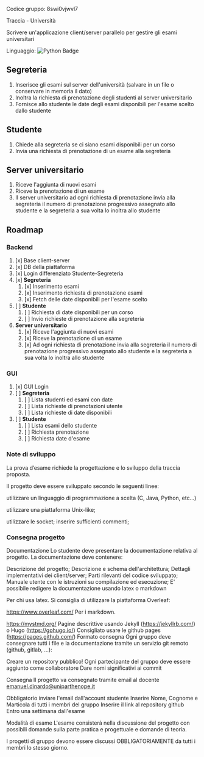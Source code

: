 Codice gruppo: 8swi0vjwvl7

Traccia - Università

Scrivere un'applicazione client/server parallelo per gestire gli esami universitari

Linguaggio: ![Python Badge](https://img.shields.io/badge/Python-3776AB?logo=python&logoColor=fff&style=for-the-badge)

## Segreteria
1. Inserisce gli esami sul server dell'università (salvare in un file o conservare in memoria il dato)
2. Inoltra la richiesta di prenotazione degli studenti al server universitario
3. Fornisce allo studente le date degli esami disponibili per l'esame scelto dallo studente

## Studente
1. Chiede alla segreteria se ci siano esami disponibili per un corso
2. Invia una richiesta di prenotazione di un esame alla segreteria 

## Server universitario
1. Riceve l'aggiunta di nuovi esami
2. Riceve la prenotazione di un esame
3. Il server universitario ad ogni richiesta di prenotazione invia alla segreteria il numero di prenotazione progressivo assegnato allo studente e la segreteria a sua volta lo inoltra allo studente

## Roadmap
### Backend
1. [x] Base client-server
2. [x] DB della piattaforma 
3. [x] Login differenziato Studente-Segreteria
4. [x] **Segreteria**
   1. [x] Inserimento esami
   2. [x] Inserimento richiesta di prenotazione esami
   3. [x] Fetch delle date disponibili per l'esame scelto
5. [ ] **Studente**
   1. [ ] Richiesta di date disponibili per un corso
   2. [ ] Invio richieste di prenotazione alla segreteria
6. **Server universitario**
   1. [x] Riceve l'aggiunta di nuovi esami
   2. [x] Riceve la prenotazione di un esame
   3. [x] Ad ogni richiesta di prenotazione invia alla segreteria il numero di prenotazione progressivo assegnato allo studente e la segreteria a sua volta lo inoltra allo studente

### GUI
1. [x] GUI Login
2. [ ] **Segreteria**
   1. [ ] Lista studenti ed esami con date
   2. [ ] Lista richieste di prenotazioni utente
   3. [ ] Lista richieste di date disponibili
3. [ ] **Studente**
   1. [ ] Lista esami dello studente
   2. [ ] Richiesta prenotazione
   3. [ ] Richiesta date d'esame

### Note di sviluppo
La prova d’esame richiede la progettazione e lo sviluppo della traccia proposta. 

Il progetto deve essere sviluppato secondo le seguenti linee:

utilizzare un linguaggio di programmazione a scelta (C, Java, Python, etc...)

utilizzare una piattaforma Unix-like;

utilizzare le socket;
inserire sufficienti commenti;

### Consegna progetto
Documentazione
Lo studente deve presentare la documentazione relativa al progetto. La documentazione deve contenere:

Descrizione del progetto;
Descrizione e schema dell'architettura;
Dettagli implementativi dei client/server;
Parti rilevanti del codice sviluppato;
Manuale utente con le istruzioni su compilazione ed esecuzione;
E' possibile redigere la documentazione usando latex o markdown

Per chi usa latex. Si consiglia di utilizzare la piattaforma Overleaf:

https://www.overleaf.com/
Per i markdown. 

https://mystmd.org/
Pagine descrittive usando Jekyll (https://jekyllrb.com/) o Hugo (https://gohugo.io/)
Consigliato usare le github pages (https://pages.github.com/)
Formato consegna
Ogni gruppo deve consegnare tutti i file e la documentazione tramite un servizio git remoto (github, gitlab, ...):

Creare un repository pubblico!
Ogni partecipante del gruppo deve essere aggiunto come collaboratore
Dare nomi significativi ai commit 
 

Consegna 
Il progetto va consegnato tramite email al docente emanuel.dinardo@uniparthenope.it

Obbligatorio inviare l'email dall'account studente
Inserire Nome, Cognome e Marticola di tutti i membri del gruppo
Inserire il link al repository github
Entro una settimana dall'esame
 

Modalità di esame
L'esame consisterà nella discussione del progetto con possibili domande sulla parte pratica e progettuale e domande di teoria.

I progetti di gruppo devono essere discussi OBBLIGATORIAMENTE da tutti i membri lo stesso giorno.
